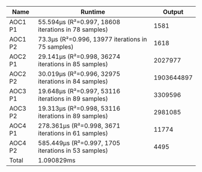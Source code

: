 | Name    | Runtime                                                | Output     |
|---------|--------------------------------------------------------|------------|
| AOC1 P1 |    55.594µs (R²=0.997, 18608 iterations in 78 samples) | 1581       |
| AOC1 P2 |      73.3µs (R²=0.996, 13977 iterations in 75 samples) | 1618       |
| AOC2 P1 |    29.141µs (R²=0.998, 36274 iterations in 85 samples) | 2027977    |
| AOC2 P2 |    30.019µs (R²=0.996, 32975 iterations in 84 samples) | 1903644897 |
| AOC3 P1 |    19.648µs (R²=0.997, 53116 iterations in 89 samples) | 3309596    |
| AOC3 P2 |    19.313µs (R²=0.998, 53116 iterations in 89 samples) | 2981085    |
| AOC4 P1 |   278.361µs (R²=0.998, 3671 iterations in 61 samples)  | 11774      |
| AOC4 P2 |   585.449µs (R²=0.997, 1705 iterations in 53 samples)  | 4495       |
| Total   | 1.090829ms                                             |            |
